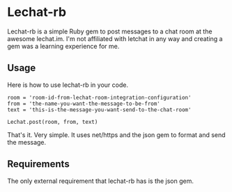 # Lechat-rb

Lechat-rb is a simple Ruby gem to post messages to a chat room at the awesome lechat.im. I'm not affiliated with letchat in any way and creating a gem was a learning experience for me.

## Usage

Here is how to use lechat-rb in your code.

```
room = 'room-id-from-lechat-room-integration-configuration'
from = 'the-name-you-want-the-message-to-be-from'
text = 'this-is-the-message-you-want-send-to-the-chat-room'

Lechat.post(room, from, text)
```

That's it. Very simple. It uses net/https and the json gem to format and send the message.

## Requirements

The only external requirement that lechat-rb has is the json gem.

